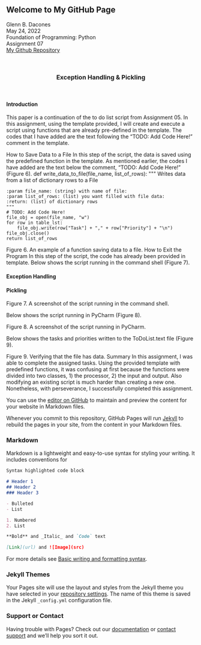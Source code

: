 ## Welcome to My GitHub Page

Glenn B. Dacones  
May 24, 2022  
Foundation of Programming: Python  
Assignment 07  
[My Github Repository](https://github.com/uwpce-Dgbjccd05/IntroToProg-Python-Mod07)

<br/>
<h3 align = "center">Exception Handling & Pickling</h3>
<br/>

#### Introduction

This paper is a continuation of the to do list script from Assignment 05. In this assignment, using the template provided, I will create and execute a script using functions that are already pre-defined in the template. The codes that I have added are the text following the “TODO: Add Code Here!” comment in the template.

How to Save Data to a File
In this step of the script, the data is saved using the predefined function in the template. As mentioned earlier, the codes I have added are the text below the comment, “TODO: Add Code Here!” (Figure 6).
def write_data_to_file(file_name, list_of_rows):
    """ Writes data from a list of dictionary rows to a File

    :param file_name: (string) with name of file:
    :param list_of_rows: (list) you want filled with file data:
    :return: (list) of dictionary rows
    """
    # TODO: Add Code Here!
    file_obj = open(file_name, "w")
    for row in table_lst:
        file_obj.write(row["Task"] + "," + row["Priority"] + "\n")
    file_obj.close()
    return list_of_rows
Figure 6. An example of a function saving data to a file.
How to Exit the Program
In  this step of the script, the code has already been provided in template.
Below shows the script running in the command shell (Figure 7).
#### Exception Handling


#### Pickling
 
Figure 7.  A screenshot of the script running in the command shell.

Below shows the script running in PyCharm (Figure 8).

 
Figure 8.  A screenshot of the script running in PyCharm.

Below shows the tasks and priorities written to the ToDoList.text file (Figure 9).
 
Figure 9. Verifying that the file has data.
Summary
In this assignment, I was able to complete the assigned tasks. Using the provided template with predefined functions, it was confusing at first because the functions were divided  into two classes, 1) the processor, 2) the input and output. Also modifying an existing script is much harder than creating a new one. Nonetheless, with perseverance, I successfully completed this assignment.


You can use the [editor on GitHub](https://github.com/uwpce-Dgbjccd05/IntroToProg-Python-Mod07/edit/main/README.md) to maintain and preview the content for your website in Markdown files.

Whenever you commit to this repository, GitHub Pages will run [Jekyll](https://jekyllrb.com/) to rebuild the pages in your site, from the content in your Markdown files.

### Markdown

Markdown is a lightweight and easy-to-use syntax for styling your writing. It includes conventions for

```markdown
Syntax highlighted code block

# Header 1
## Header 2
### Header 3

- Bulleted
- List

1. Numbered
2. List

**Bold** and _Italic_ and `Code` text

[Link](url) and ![Image](src)
```

For more details see [Basic writing and formatting syntax](https://docs.github.com/en/github/writing-on-github/getting-started-with-writing-and-formatting-on-github/basic-writing-and-formatting-syntax).

### Jekyll Themes

Your Pages site will use the layout and styles from the Jekyll theme you have selected in your [repository settings](https://github.com/uwpce-Dgbjccd05/IntroToProg-Python-Mod07/settings/pages). The name of this theme is saved in the Jekyll `_config.yml` configuration file.

### Support or Contact

Having trouble with Pages? Check out our [documentation](https://docs.github.com/categories/github-pages-basics/) or [contact support](https://support.github.com/contact) and we’ll help you sort it out.
